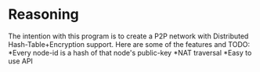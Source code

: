# Reasoning
The intention with this program is to create a P2P network with Distributed Hash-Table+Encryption support.
Here are some of the features and TODO:
*Every node-id is a hash of that node's public-key
*NAT traversal
*Easy to use API
